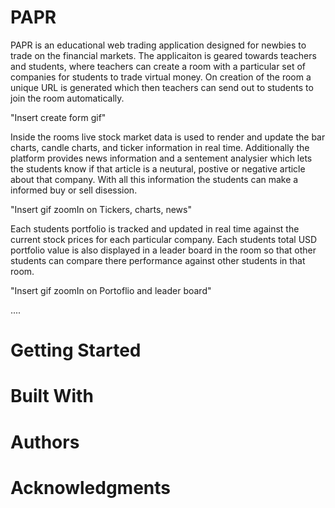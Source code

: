 # PAPR 

PAPR is an educational web trading application designed for newbies to trade on the financial markets. The applicaiton is geared towards teachers and students, where teachers can create a room with a particular set of companies for students to trade virtual money. On creation of the room a unique URL is generated which then teachers can send out to students to join the room automatically. 

"Insert create form gif"

Inside the rooms live stock market data is used to render and update the bar charts, candle charts, and ticker information in real time. Additionally the platform provides news information and a sentement analysier which lets the students know if that article is a neutural, postive or negative article about that company. With all this information the students can make a informed buy or sell disession. 

"Insert gif zoomIn on Tickers, charts, news"

Each students portfolio is tracked and updated in real time against the current stock prices for each particular company. Each students total USD portfolio value is also displayed in a leader board in the room so that other students can compare there performance against other students in that room.

"Insert gif zoomIn on Portoflio and leader board"

....


# Getting Started


# Built With


# Authors


# Acknowledgments
